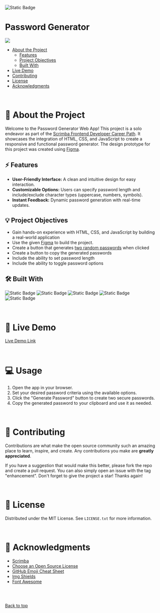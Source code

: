 <a name="top"></a>
![Static Badge](https://img.shields.io/badge/%20sndrt%20-%23c195f1?style=flat)

# Password Generator
![](https://i.postimg.cc/Cx8Scd0W/password-generator.gif)

<!-- TABLE OF CONTENTS -->
- [About the Project](#-about-the-project)
  * [Features](#-features) 
  * [Project Objectives](#-project-objectives)
  * [Built With](#-built-with)
- [Live Demo](#-live-demo)
- [Contributing](#-contributing)
- [License](#-license)
- [Acknowledgments](#-acknowledgments)

<br>

<!-- ABOUT THE PROJECT -->
# 📂 About the Project
Welcome to the Password Generator Web App! This project is a solo endeavor as part of the [Scrimba Frontend Developer Career Path](https://v2.scrimba.com/the-frontend-developer-career-path-c0j). It showcases the integration of HTML, CSS, and JavaScript to create a responsive and functional password generator. The design prototype for this project was created using [Figma](https://www.figma.com/).

## ⚡ Features
- **User-Friendly Interface:** A clean and intuitive design for easy interaction.
- **Customizable Options:** Users can specify password length and include/exclude character types (uppercase, numbers, symbols).
- **Instant Feedback:** Dynamic password generation with real-time updates.

## 💡 Project Objectives
- Gain hands-on experience with HTML, CSS, and JavaScript by building a real-world application
- Use the given [Figma](https://www.figma.com/design/NEj9JDycMjF3XKXq7swoc9/Random-Password-Generator-(New-version)) to build the project.
- Create a button that generates <ins>two random passwords</ins> when clicked
- Create a button to copy the generated passwords
- Include the ability to set password length
- Include the ability to toggle password options

## 🛠️ Built With
![Static Badge](https://img.shields.io/badge/HTML-%23161b22?style=for-the-badge&logo=html5&logoColor=%23E34F26)
![Static Badge](https://img.shields.io/badge/CSS-%23161b22?style=for-the-badge&logo=css3&logoColor=%231572B6)
![Static Badge](https://img.shields.io/badge/Javascript-%23161b22?style=for-the-badge&logo=javascript&logoColor=%23F7DF1E)
![Static Badge](https://img.shields.io/badge/Figma-%23161b22?style=for-the-badge&logo=figma&logoColor=figma)
![Static Badge](https://img.shields.io/badge/VS%20Code-%23161b22?style=for-the-badge&logo=visualstudiocode&logoColor=%23007ACC)

<br>

<!-- LIVE DEMO -->
# 🚀 Live Demo
[Live Demo Link](https://github.com/lifeparticle/Markdown-Cheatsheet)

<br>

<!-- USAGE EXAMPLES -->
# 💻 Usage
1. Open the app in your browser.
2. Set your desired password criteria using the available options.
3. Click the "Generate Password" button to create two secure passwords.
4. Copy the generated password to your clipboard and use it as needed.

<br>

<!-- CONTRIBUTING -->
# 🤝 Contributing
Contributions are what make the open source community such an amazing place to learn, inspire, and create. Any contributions you make are **greatly appreciated**.

If you have a suggestion that would make this better, please fork the repo and create a pull request. You can also simply open an issue with the tag "enhancement".
Don't forget to give the project a star! Thanks again!

<br>

<!-- LICENSE -->
# 📜 License
Distributed under the MIT License. See `LICENSE.txt` for more information.

<br>

<!-- ACKNOWLEDGMENTS -->
# 🌟 Acknowledgments
* [Scrimba](https://v2.scrimba.com/)
* [Choose an Open Source License](https://choosealicense.com)
* [GitHub Emoji Cheat Sheet](https://www.webpagefx.com/tools/emoji-cheat-sheet)
* [Img Shields](https://shields.io)
* [Font Awesome](https://fontawesome.com)

<br>
<br>

[Back to top](#top)
